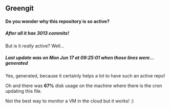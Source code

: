 ## Greengit

#### Do you wonder why this repository is so active?

##### After all it has 3013 commits!

But is it *really* active? Well...

##### Last update was on Mon Jun 17 at 09:25:01 when those lines were... generated

Yes, generated, because it certainly helps a lot to have such an active repo!

Oh and there was **67%** disk usage on the machine
where there is the cron updating this file.

Not the best way to monitor a VM in the cloud but it works! :)
